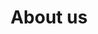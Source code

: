 ---
title: About us
description: About us page
bannerh1: About us
layout: about

heading1: We are enviromentally conscious cleaning company in the region of Montreal, Québec.
about1: "After years in the cleaning business we developed a vast knowledge. We develop cleaning solutions that meets the needs and requirements of our client. We strive to develop a line of products and services that are as safe, eco-friendly AND effective as possible! We focus on making sure we respond to clients’ needs but also on using ingredients that are safe for people’s health and the environment. Our mission is to help restore the healthy balance in your home and create an environment free of harmful toxins and chemicals regularly contained in the conventional cleaners and thus help save the planet one home at a time! <p>We look for sustainable packaging and for our own product line we offer zero-waste packaging option by using aluminum, glass and paper only and by offering a “return for reuse” program for the aluminum and glass containers.<br><br>Thank you very much for your interest! We are looking forward to welcoming you in our family of clients.</p>"

heading2: Priority Customer Service And Support
box1: QUICK RESPONSE TIME
box1_desc: There's nothing worse than asking for help and receiving a delayed response, or no answer at all! We prioritize a fast response time so we can address your needs in the moment. If you need a quote or assistance, we're always available and ready to help.

box2: 100% MONEY BACK GUARANTEE
box2_desc: If you are not entirely satisfied with our products...we refund you. No questions asked or gimmicks. There's no risk for you to test our products. Just try it out and see if it's for you. If not, simply send us back your bottle (even if it's empty!) and we will refund all your money...AND you get to keep the bonuses!

box3: SPECIALIZED KNOWLEDGE
box3_desc: Don't settle for a generic product that will only prove to be harmful for you, your children or your pets. We specialize in high quality cleaning products and services that makes the world a better place. We value honesty and quality work that our customers can count on. 

cta: HAVE QUESTIONS ABOUT OUR PRODUCTS OR SERVICES?
cta_sub: 
cta_link: /contact
---